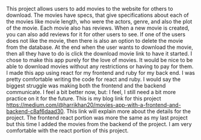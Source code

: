 This project allows users to add movies to the website for others to download. The movies have specs, that give specifications about each of the movies like movie length, who were the actors, genre, and also the plot of the movie. Each movie also has reviews. When a new movie is created, you can also add reviews for it for other users to see. If one of the users does not like the movie, then there is also an option to delete the movie from the database. At the end when the user wants to download the movie, then all they have to do is click the download movie link to have it started. I chose to make this app purely for the love of movies. It would be nice to be able to download movies without any restrictions or having to pay for them. I made this app using react for my frontend and ruby for my back end. I was pretty comfortable writing the code for react and ruby. I would say the biggest struggle was making both the frontend and the backend communicate. I feel a bit better now, but: I feel, I still need a bit more practice on it for the future. This is my blog link for this project https://medium.com/@harrikhan20/movies-app-with-a-frontend-and-backend-c8af6daad30. This link will explain more about the details for the project. The frontend react portion was more the same as my last project but this time I added the movies from the backend of the project. I am very comfortable with the react portion of this project.